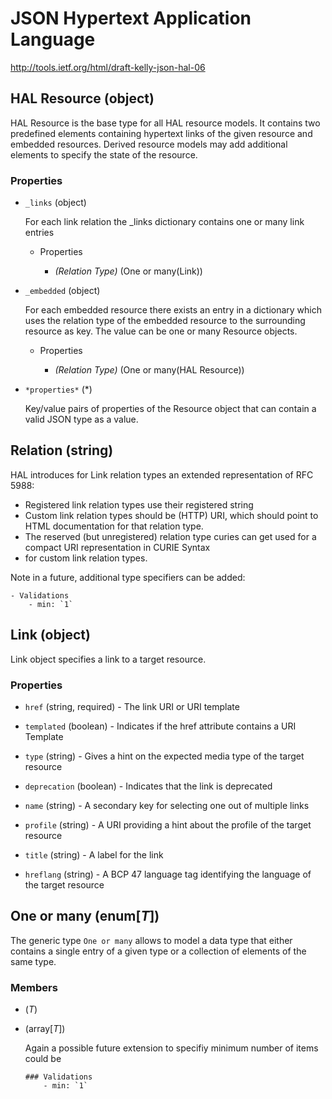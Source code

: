 # JSON Hypertext Application Language
<http://tools.ietf.org/html/draft-kelly-json-hal-06>

## HAL Resource (object)
HAL Resource is the base type for all HAL resource models. It contains two predefined elements containing hypertext 
links of the given resource and embedded resources. Derived resource models may add additional elements to specify the 
state of the resource.

### Properties

- `_links` (object)

    For each link relation the _links dictionary contains one or many link entries

    - Properties

        - *(Relation Type)* (One or many(Link))

- `_embedded` (object)

    For each embedded resource there exists an entry in a dictionary which uses the relation type of the embedded 
    resource to the surrounding resource as key. The value can be one or many Resource objects.

    - Properties

        - *(Relation Type)* (One or many(HAL Resource))
        
- `*properties*` (*)

    Key/value pairs of properties of the Resource object that can contain a valid JSON type as a value.

## Relation (string)
HAL introduces for Link relation types an extended representation of RFC 5988:

- Registered link relation types use their registered string
- Custom link relation types should be (HTTP) URI, which should point to HTML documentation for that relation type.
- The reserved (but unregistered) relation type curies can get used for a compact URI representation in CURIE Syntax 
- for custom link relation types.

Note in a future, additional type specifiers can be added:

``` 
- Validations 
    - min: `1`
```

## Link (object)
Link object specifies a link to a target resource.

### Properties

- `href` (string, required) - The link URI or URI template

- `templated` (boolean) - Indicates if the href attribute contains a URI Template

- `type` (string) - Gives a hint on the expected media type of the target resource

- `deprecation` (boolean) - Indicates that the link is deprecated

- `name` (string) - A secondary key for selecting one out of multiple links

- `profile` (string) - A URI providing a hint about the profile of the target resource

- `title` (string) - A label for the link

- `hreflang` (string) - A BCP 47 language tag identifying the language of the target resource

## One or many (enum[*T*])
The generic type `One or many` allows to model a data type that either contains a single entry of a given type or a 
collection of elements of the same type.

### Members
- (*T*)
- (array[*T*])

    Again a possible future extension to specifiy minimum number of items could be

    ```
    ### Validations
        - min: `1`
    ```

